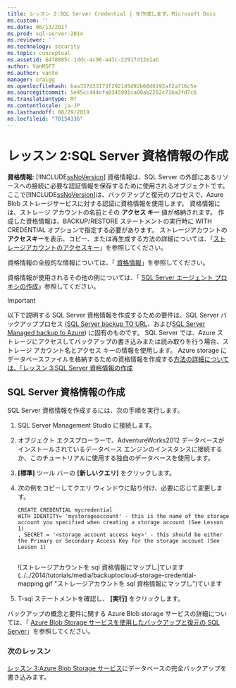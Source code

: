 ```yaml
---
title: レッスン 2:SQL Server Credential | を作成します。Microsoft Docs
ms.custom: ''
ms.date: 06/13/2017
ms.prod: sql-server-2014
ms.reviewer: ''
ms.technology: security
ms.topic: conceptual
ms.assetid: 64f8805c-1ddc-4c96-a47c-22917d12e1ab
author: VanMSFT
ms.author: vanto
manager: craigg
ms.openlocfilehash: baa337d33173f292145d92b60d6192af2a716c5e
ms.sourcegitcommit: 5e45cc444cfa0345901ca00ab2262c71ba3fd7c6
ms.translationtype: MT
ms.contentlocale: ja-JP
ms.lasthandoff: 08/29/2019
ms.locfileid: "70154336"
---
```

# <a name="lesson-2-create-a-sql-server-credential"></a>レッスン 2:SQL Server 資格情報の作成
  **資格情報:** [!INCLUDE[ssNoVersion](../includes/ssnoversion-md.md)] 資格情報は、SQL Server の外部にあるリソースへの接続に必要な認証情報を保存するために使用されるオブジェクトです。  ここで[!INCLUDE[ssNoVersion](../includes/ssnoversion-md.md)]は、バックアップと復元のプロセスで、Azure Blob ストレージサービスに対する認証に資格情報を使用します。 資格情報には、ストレージ アカウントの名前とその **アクセス キー** 値が格納されます。 作成した資格情報は、BACKUP/RESTORE ステートメントの実行時に WITH CREDENTIAL オプションで指定する必要があります。 ストレージアカウントの**アクセスキー**を表示、コピー、または再生成する方法の詳細については、「[ストレージアカウントのアクセスキー](https://msdn.microsoft.com/library/windowsazure/hh531566.aspx)」を参照してください。  
  
 資格情報の全般的な情報については、「 [資格情報](../relational-databases/security/authentication-access/credentials-database-engine.md)」を参照してください。  
  
 資格情報が使用されるその他の例については、「 [SQL Server エージェント プロキシの作成](../ssms/agent/create-a-sql-server-agent-proxy.md)」参照してください。  
  
> [!IMPORTANT]  
>  以下で説明する SQL Server 資格情報を作成するための要件は、SQL Server バックアッププロセス ([SQL Server backup TO URL](../relational-databases/backup-restore/sql-server-backup-to-url.md)、および[SQL Server Managed backup to Azure](../relational-databases/backup-restore/sql-server-managed-backup-to-microsoft-azure.md)) に固有のものです。 SQL Server では、Azure ストレージにアクセスしてバックアップの書き込みまたは読み取りを行う場合、ストレージ アカウント名とアクセス キーの情報を使用します。  Azure storage にデータベースファイルを格納するための資格情報を作成する[方法の詳細については、「レッスン 3:SQL Server 資格情報の作成](../relational-databases/lesson-2-create-a-sql-server-credential-using-a-shared-access-signature.md)  
  
## <a name="create-a-sql-server-credential"></a>SQL Server 資格情報の作成  
 SQL Server 資格情報を作成するには、次の手順を実行します。  
  
1.  SQL Server Management Studio に接続します。  
  
2.  オブジェクト エクスプローラーで、AdventureWorks2012 データベースがインストールされているデータベース エンジンのインスタンスに接続するか、このチュートリアルに使用する独自のデータベースを使用します。  
  
3.  **[標準]** ツール バーの **[新しいクエリ]** をクリックします。  
  
4.  次の例をコピーしてクエリ ウィンドウに貼り付け、必要に応じて変更します。  
  
    ```  
    CREATE CREDENTIAL mycredential   
    WITH IDENTITY= 'mystorageaccount' - this is the name of the storage account you specified when creating a storage account (See Lesson 1)   
    , SECRET = '<storage account access key>' - this should be either the Primary or Secondary Access Key for the storage account (See Lesson 1)  
  
    ```  
  
     ![ストレージアカウントを sql 資格情報にマップし]ています(../../2014/tutorials/media/backuptocloud-storage-credential-mapping.gif "ストレージアカウントを sql 資格情報にマップし")ています  
  
5.  T-sql ステートメントを確認し、 **[実行]** をクリックします。  
  
 バックアップの概念と要件に関する Azure Blob storage サービスの詳細については、「 [Azure Blob Storage サービスを使用したバックアップと復元の SQL Server](../relational-databases/backup-restore/sql-server-backup-and-restore-with-microsoft-azure-blob-storage-service.md)」を参照してください。  
  
### <a name="next-lesson"></a>次のレッスン  
 [レッスン 3:Azure Blob Storage サービス](../../2014/tutorials/lesson-3-write-a-full-database-backup-to-the-windows-azure-blob-storage-service.md)にデータベースの完全バックアップを書き込みます。  
  
  
